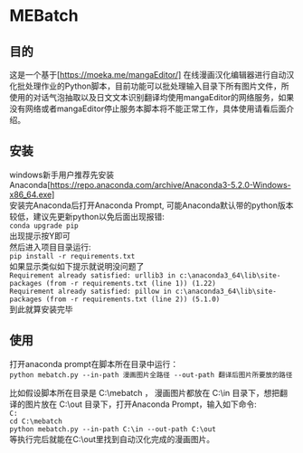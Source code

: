 # MEBatch

## 目的  

这是一个基于[https://moeka.me/mangaEditor/] 在线漫画汉化编辑器进行自动汉化批处理作业的Python脚本，目前功能可以批处理输入目录下所有图片文件，所使用的对话气泡抽取以及日文文本识别翻译均使用mangaEditor的网络服务，如果没有网络或者mangaEditor停止服务本脚本将不能正常工作，具体使用请看后面介绍。

## 安装  

windows新手用户推荐先安装Anaconda[https://repo.anaconda.com/archive/Anaconda3-5.2.0-Windows-x86_64.exe]  
安装完Anaconda后打开Anaconda Prompt, 可能Anaconda默认带的python版本较低，建议先更新python以免后面出现报错:  
`conda upgrade pip`  
出现提示按Y即可  
然后进入项目目录运行:  
`pip install -r requirements.txt`  
如果显示类似如下提示就说明没问题了  
`Requirement already satisfied: urllib3 in c:\anaconda3_64\lib\site-packages (from -r requirements.txt (line 1)) (1.22)`  
`Requirement already satisfied: pillow in c:\anaconda3_64\lib\site-packages (from -r requirements.txt (line 2)) (5.1.0)`  
到此就算安装完毕  
  
## 使用  

打开anaconda prompt在脚本所在目录中运行：  
`python mebatch.py --in-path 漫画图片全路径 --out-path 翻译后图片所要放的路径`  
  
比如假设脚本所在目录是 C:\mebatch ， 漫画图片都放在 C:\in 目录下，想把翻译的图片放在 C:\out 目录下，打开Anaconda Prompt，输入如下命令:  
`C:`  
`cd C:\mebatch`  
`python mebatch.py --in-path C:\in --out-path C:\out`  
等执行完后就能在C:\out里找到自动汉化完成的漫画图片。
